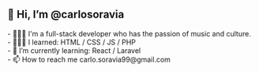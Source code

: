## 👋 Hi, I’m @carlosoravia 
<p>
  - 💁🏻‍♂️ I'm a full-stack developer who has the passion of music and culture.
  <br>
  - 🧑🏻‍💻 I learned: HTML / CSS / JS / PHP 
  <br>
  - 🌱 I’m currently learning: React / Laravel 
  <br>
  - 📫 How to reach me carlo.soravia99@gmail.com
</p>



<!---
carlosoravia/carlosoravia is a ✨ special ✨ repository because its `README.md` (this file) appears on your GitHub profile.
You can click the Preview link to take a look at your changes.
--->
